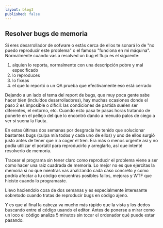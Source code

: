 ```yaml
---
layout: blog3
published: false
---
```


## Resolver bugs de memoria

Si eres desarrollador de sofware o estás cerca de ellos te sonará lo de "no puedo reproducir este problema" o el famoso "funciona en mi máquina". Normalmente cuando vas a resolved un bug el flujo es el siguiente:

1) alquien lo reporta, normalmente con una descripción pobre y mal especificado
2) lo reproduces
3) lo fixeas
4) el que lo reportó o un QA prueba que efectivamente eso está cerrado

Dejando a un lado el tema del report de bugs, que muy poca gente sabe hacer bien (incluídos desarrolladores), hay muchas ocasiones donde el paso 2 es imposible o difícil: las condiciones de partida suelen ser diferentes, el entorno, etc. Cuando esto pasa te pasas horas tratando de ponerte en el pellejo del que lo encontró dando a menudo palos de ciego a ver si suena la flauta.

En estas últimas dos semanas por desgracia he tenido que solucionar bastantes bugs (culpa mía todos y cada uno de ellos) y uno de ellos surgió justo antes de tener que ir a coger el tren. Era más o menos urgente así y no podía utilizar el portátil para reproducirlo y arreglarlo, así que intenté resolverlo de memoria.

Tracear el programa sin tener claro como reproducir el problema viene a ser como hacer una raiz cuadrada de memoria. Lo mejor no es que ejercitas la memoria si no que mientras vas analizando cada caso concreto y como podría afectar a tu código encuentras posibles fallos, mejoras y WTF que hiciste cuando lo programaste.

Llevo haciendolo cosa de dos semanas y es especialmente interesante sobretodo cuando tratas de reproducir bugs en código ajeno. 

Y es que al final la cabeza va mucho más rápido que la vista y los dedos buscando entre el código usando el editor. Antes de ponerse a mirar como un loco el código analiza 5 minutos sin tocar el ordenador qué puede estar pasando.


